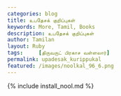 ```yaml
---  
categories: blog  
title: உபதேசக் குறிப்புகள்
keywords: More, Tamil, Books  
description: உபதேசக் குறிப்புகள்
author: Tamilan  
layout: Ruby  
tags:     [திருவருட் பிரகாச வள்ளலார்]
permalink: upadesak_kurippukal  
featured: /images/noolkal_96_6.png  
---  
```

{% include install_nool.md %} 

